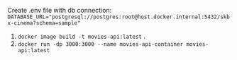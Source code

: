 Create .env file with db connection:
```DATABASE_URL="postgresql://postgres:root@host.docker.internal:5432/skbx-cinema?schema=sample"```

1. ```docker image build -t movies-api:latest``` .
2. ```docker run -dp 3000:3000 --name movies-api-container movies-api:latest```
